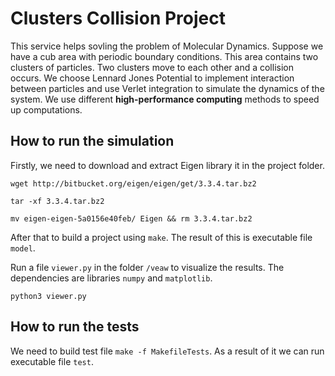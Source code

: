 # Clusters Collision Project

This service helps sovling the problem of Molecular Dynamics. Suppose we have a cub area with periodic boundary conditions. 
This area contains two clusters of particles. Two clusters move to each other and a collision occurs. We choose Lennard Jones Potential to implement interaction between particles and use Verlet integration to simulate the dynamics of the system. We use different **high-performance computing** methods to speed up computations.

## How to run the simulation

Firstly, we need to download and extract Eigen library it in the project folder.

`wget http://bitbucket.org/eigen/eigen/get/3.3.4.tar.bz2`

`tar -xf 3.3.4.tar.bz2`

`mv eigen-eigen-5a0156e40feb/ Eigen && rm 3.3.4.tar.bz2`

After that to build a project using `make`. The result of this is executable file `model`.

Run a file `viewer.py` in the folder `/veaw` to visualize the results. The dependencies are libraries `numpy` and `matplotlib`.

`python3 viewer.py`

## How to run the tests

We need to build test file `make -f MakefileTests`. As a result of it we can run executable file `test`.
